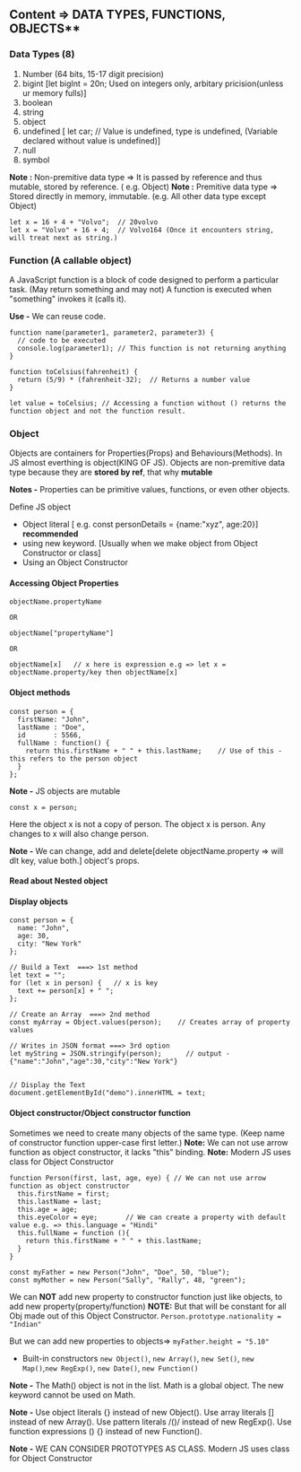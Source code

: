## Content => DATA TYPES, FUNCTIONS, OBJECTS**
### Data Types (8)

1. Number (64 bits, 15-17 digit precision)
2. bigint [let bigInt = 20n; Used on integers only, arbitary pricision(unless ur memory fulls)]
3. boolean
4. string
5. object
6. undefined [ let car;    // Value is undefined, type is undefined, (Variable declared without value is undefined)]
7. null
7. symbol

**Note :** Non-premitive data type => It is passed by reference and thus mutable, stored by reference. ( e.g. Object)
**Note :** Premitive data type => Stored directly in memory, immutable. (e.g. All other data type except Object)


```JS
let x = 16 + 4 + "Volvo";  // 20volvo
let x = "Volvo" + 16 + 4;  // Volvo164 (Once it encounters string, will treat next as string.)

```
### Function (A callable object)

A JavaScript function is a block of code designed to perform a particular task. (May return something and may not)
A function is executed when "something" invokes it (calls it).

**Use -** We can reuse code.

```
function name(parameter1, parameter2, parameter3) {
  // code to be executed
  console.log(parameter1); // This function is not returning anything
}

function toCelsius(fahrenheit) {
  return (5/9) * (fahrenheit-32);  // Returns a number value
}

let value = toCelsius; // Accessing a function without () returns the function object and not the function result.
```

### Object

Objects are containers for Properties(Props) and Behaviours(Methods). In JS almost everthing is object(KING OF JS).
Objects are non-premitive data type because they are **stored by ref**, that why **mutable**

**Notes -** Properties can be primitive values, functions, or even other objects.

Define JS object
- Object literal [ e.g. const personDetails = {name:"xyz", age:20}]  **recommended**
- using new keyword. [Usually when we make object from Object Constructor or class]
- Using an Object Constructor

#### Accessing Object Properties

```JS
objectName.propertyName

OR

objectName["propertyName"]

OR

objectName[x]   // x here is expression e.g => let x = objectName.property/key then objectName[x]

```
#### Object methods

```JS
const person = {
  firstName: "John",
  lastName : "Doe",
  id       : 5566,
  fullName : function() {
    return this.firstName + " " + this.lastName;    // Use of this - this refers to the person object
  }
};

```

**Note -** JS objects are mutable

```JS
const x = person;
```
Here the object x is not a copy of person. The object x is person. Any changes to x will also change person.

**Note -** We can change, add and delete[delete objectName.property => will dlt key, value both.] object's props.

#### Read about Nested object

#### Display objects

```JS
const person = {
  name: "John",
  age: 30,
  city: "New York"
};

// Build a Text  ===> 1st method
let text = "";
for (let x in person) {   // x is key
  text += person[x] + " ";
};

// Create an Array  ===> 2nd method
const myArray = Object.values(person);    // Creates array of property values

// Writes in JSON format ===> 3rd option
let myString = JSON.stringify(person);      // output - {"name":"John","age":30,"city":"New York"}


// Display the Text
document.getElementById("demo").innerHTML = text;
```

#### Object constructor/Object constructor function

Sometimes we need to create many objects of the same type. (Keep name of constructor function upper-case first letter.)
**Note:** We can not use arrow function as object constructor, it lacks "this" binding.
**Note:** Modern JS uses class for Object Constructor
```JS
function Person(first, last, age, eye) { // We can not use arrow function as object constructor
  this.firstName = first;
  this.lastName = last;
  this.age = age;
  this.eyeColor = eye;       // We can create a property with default value e.g. => this.language = "Hindi"
  this.fullName = function (){
    return this.firstName + " " + this.lastName;
  }
}

const myFather = new Person("John", "Doe", 50, "blue");
const myMother = new Person("Sally", "Rally", 48, "green");
```

We can **NOT** add new property to constructor function just like objects, to add new property(property/function) 
**NOTE:** But that will be constant for all Obj made out of this Object Constructor.
` Person.prototype.nationality = "Indian" `

But we can add new properties to objects=> ` myFather.height = "5.10" `

- Built-in constructors `new Object()`, `new Array()`, `new Set()`, `new Map()`,`new RegExp()`, `new Date()`, `new Function()`

**Note -** The Math() object is not in the list. Math is a global object. The new keyword cannot be used on Math.

**Note -** Use object literals {} instead of new Object(). Use array literals [] instead of new Array(). Use pattern literals /()/ instead of new RegExp(). Use function expressions () {} instead of new Function().

**Note -** WE CAN CONSIDER PROTOTYPES AS CLASS. Modern JS uses class for Object Constructor
